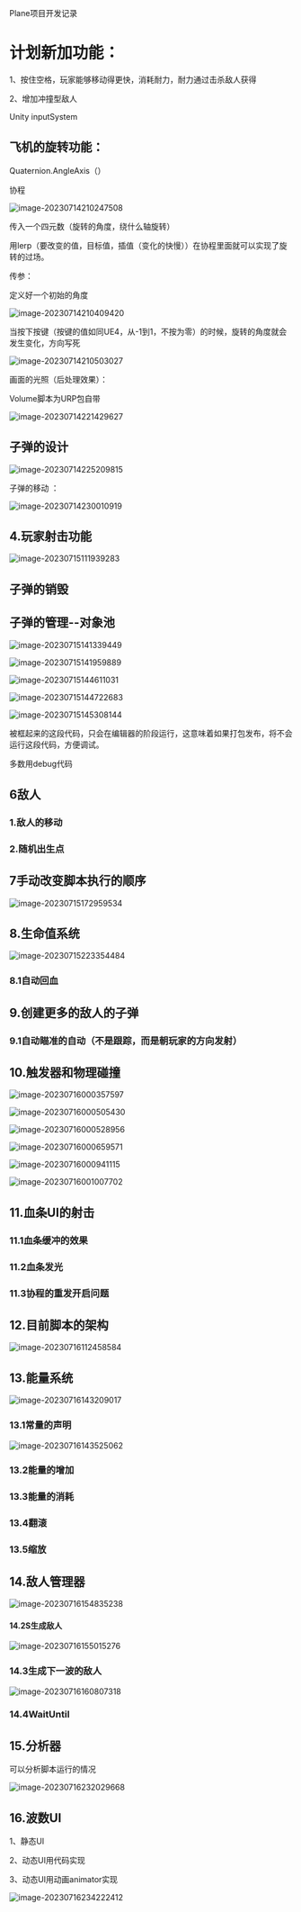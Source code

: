 Plane项目开发记录

# 计划新加功能：

1、按住空格，玩家能够移动得更快，消耗耐力，耐力通过击杀敌人获得

2、增加冲撞型敌人





















Unity  inputSystem



## 飞机的旋转功能：

Quaternion.AngleAxis（）

协程

![image-20230714210247508](C:\Users\LinYueMU\AppData\Roaming\Typora\typora-user-images\image-20230714210247508.png)

传入一个四元数（旋转的角度，绕什么轴旋转）

用lerp（要改变的值，目标值，插值（变化的快慢））在协程里面就可以实现了旋转的过场。



传参：

定义好一个初始的角度

![image-20230714210409420](C:\Users\LinYueMU\AppData\Roaming\Typora\typora-user-images\image-20230714210409420.png)



当按下按键（按键的值如同UE4，从-1到1，不按为零）的时候，旋转的角度就会发生变化，方向写死

![image-20230714210503027](C:\Users\LinYueMU\AppData\Roaming\Typora\typora-user-images\image-20230714210503027.png)











画面的光照（后处理效果）：

Volume脚本为URP包自带

![image-20230714221429627](C:\Users\LinYueMU\AppData\Roaming\Typora\typora-user-images\image-20230714221429627.png)







## 子弹的设计

![image-20230714225209815](C:\Users\LinYueMU\AppData\Roaming\Typora\typora-user-images\image-20230714225209815.png) 



子弹的移动 ：

![image-20230714230010919](C:\Users\LinYueMU\AppData\Roaming\Typora\typora-user-images\image-20230714230010919.png)











## 4.玩家射击功能

![image-20230715111939283](C:\Users\LinYueMU\AppData\Roaming\Typora\typora-user-images\image-20230715111939283.png)

## 子弹的销毁





## 子弹的管理--对象池

![image-20230715141339449](C:\Users\LinYueMU\AppData\Roaming\Typora\typora-user-images\image-20230715141339449.png)

![image-20230715141959889](C:\Users\LinYueMU\AppData\Roaming\Typora\typora-user-images\image-20230715141959889.png)



![image-20230715144611031](C:\Users\LinYueMU\AppData\Roaming\Typora\typora-user-images\image-20230715144611031.png)





![image-20230715144722683](C:\Users\LinYueMU\AppData\Roaming\Typora\typora-user-images\image-20230715144722683.png)

 

![image-20230715145308144](C:\Users\LinYueMU\AppData\Roaming\Typora\typora-user-images\image-20230715145308144.png)

被框起来的这段代码，只会在编辑器的阶段运行，这意味着如果打包发布，将不会运行这段代码，方便调试。

多数用debug代码





## 6敌人

### 1.敌人的移动

### 2.随机出生点



## 7手动改变脚本执行的顺序

![image-20230715172959534](C:\Users\LinYueMU\AppData\Roaming\Typora\typora-user-images\image-20230715172959534.png)





## 8.生命值系统

![image-20230715223354484](C:\Users\LinYueMU\AppData\Roaming\Typora\typora-user-images\image-20230715223354484.png)

### 8.1自动回血









## 9.创建更多的敌人的子弹

### 9.1自动瞄准的自动（不是跟踪，而是朝玩家的方向发射）









## 10.触发器和物理碰撞

![image-20230716000357597](C:\Users\LinYueMU\AppData\Roaming\Typora\typora-user-images\image-20230716000357597.png)

![image-20230716000505430](C:\Users\LinYueMU\AppData\Roaming\Typora\typora-user-images\image-20230716000505430.png)

![image-20230716000528956](C:\Users\LinYueMU\AppData\Roaming\Typora\typora-user-images\image-20230716000528956.png)

![image-20230716000659571](C:\Users\LinYueMU\AppData\Roaming\Typora\typora-user-images\image-20230716000659571.png)

![image-20230716000941115](C:\Users\LinYueMU\AppData\Roaming\Typora\typora-user-images\image-20230716000941115.png)

![image-20230716001007702](C:\Users\LinYueMU\AppData\Roaming\Typora\typora-user-images\image-20230716001007702.png)





## 11.血条UI的射击

### 11.1血条缓冲的效果

### 11.2血条发光

### 11.3协程的重发开启问题





## 12.目前脚本的架构

![image-20230716112458584](C:\Users\LinYueMU\AppData\Roaming\Typora\typora-user-images\image-20230716112458584.png)

## 13.能量系统

![image-20230716143209017](C:\Users\LinYueMU\AppData\Roaming\Typora\typora-user-images\image-20230716143209017.png)

### 13.1常量的声明

![image-20230716143525062](C:\Users\LinYueMU\AppData\Roaming\Typora\typora-user-images\image-20230716143525062.png)

### 13.2能量的增加

### 13.3能量的消耗

### 13.4翻滚

### 13.5缩放



## 14.敌人管理器

![image-20230716154835238](C:\Users\LinYueMU\AppData\Roaming\Typora\typora-user-images\image-20230716154835238.png)

#### 14.2S生成敌人

![image-20230716155015276](C:\Users\LinYueMU\AppData\Roaming\Typora\typora-user-images\image-20230716155015276.png)

### 14.3生成下一波的敌人

![image-20230716160807318](C:\Users\LinYueMU\AppData\Roaming\Typora\typora-user-images\image-20230716160807318.png)

### 14.4WaitUntil





## 15.分析器

可以分析脚本运行的情况

![image-20230716232029668](C:\Users\LinYueMU\AppData\Roaming\Typora\typora-user-images\image-20230716232029668.png)

## 16.波数UI

1、静态UI

2、动态UI用代码实现

3、动态UI用动画animator实现

![image-20230716234222412](C:\Users\LinYueMU\AppData\Roaming\Typora\typora-user-images\image-20230716234222412.png)

